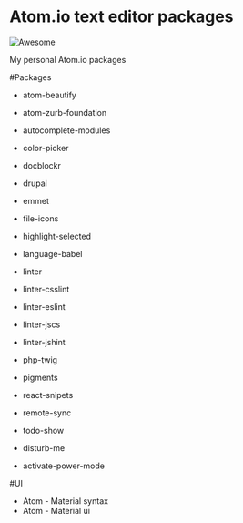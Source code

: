 # Atom.io text editor packages

[![Awesome](https://cdn.rawgit.com/sindresorhus/awesome/d7305f38d29fed78fa85652e3a63e154dd8e8829/media/badge.svg)](https://github.com/sindresorhus/awesome)

My personal Atom.io packages

#Packages
* atom-beautify
* atom-zurb-foundation
* autocomplete-modules
* color-picker
* docblockr
* drupal
* emmet
* file-icons
* highlight-selected
* language-babel
* linter
* linter-csslint
* linter-eslint
* linter-jscs
* linter-jshint
* php-twig
* pigments
* react-snipets
* remote-sync
* todo-show

* disturb-me
* activate-power-mode

#UI
* Atom - Material syntax
* Atom - Material ui
